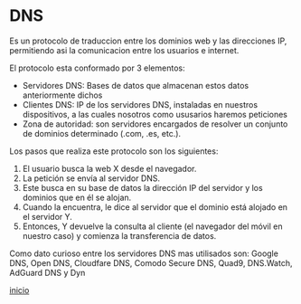 # DNS
Es un protocolo de traduccion entre los dominios web y las direcciones IP, permitiendo asi la comunicacion entre los usuarios e internet.
     
El protocolo esta conformado por 3 elementos:
   - Servidores DNS: Bases de datos que almacenan estos datos anteriormente dichos
   - Clientes DNS: IP de los servidores DNS, instaladas en nuestros dispositivos, a las cuales nosotros como ususarios haremos peticiones
   - Zona de autoridad: son servidores encargados de resolver un conjunto de dominios determinado (.com, .es, etc.).
     
Los pasos que realiza este protocolo son los siguientes:
   1. El usuario busca la web X desde el navegador.
   2. La petición se envía al servidor DNS.
   3. Este busca en su base de datos la dirección IP del servidor y los dominios que en él se alojan.
   4. Cuando la encuentra, le dice al servidor que el dominio está alojado en el servidor Y.
   5. Entonces, Y devuelve la consulta al cliente (el navegador del móvil en nuestro caso) y comienza la transferencia de datos.
   
Como dato curioso entre los servidores DNS mas utilisados son: Google DNS, Open DNS, Cloudfare DNS, Comodo Secure DNS, Quad9, DNS.Watch, AdGuard DNS y Dyn 

[inicio](README.md)
